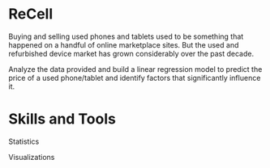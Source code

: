 # ReCell
Buying and selling used phones and tablets used to be something that happened on a handful of online marketplace sites. But the used and refurbished device market has grown considerably over the past decade.

Analyze the data provided and build a linear regression model to predict the price of a used phone/tablet and identify factors that significantly influence it.

# Skills and Tools

Statistics

Visualizations
